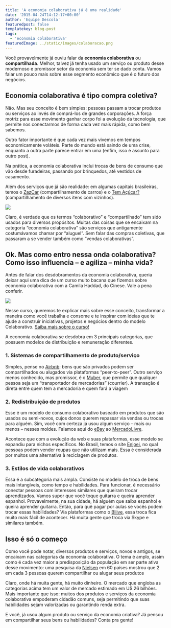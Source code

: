```yaml
---
title: 'A economia colaborativa já é uma realidade'
date: '2015-04-24T14:12:17+00:00'
author: 'Equipe Descola'
featuredpost: false
templatekey: blog-post
tags:
  - 'economia colaborativa'
featuredImage: ../static/images/colaboracao.png
---
```


Você provavelmente já ouviu falar da **economia colaborativa** ou **compartilhada**. Melhor, talvez já tenha usado um serviço ou produto desse modernoso e promissor setor da economia sem ter se dado conta. Vamos falar um pouco mais sobre esse segmento econômico que é o futuro dos negócios.

## **Economia colaborativa é tipo compra coletiva?**

Não. Mas seu conceito é bem simples: pessoas passam a trocar produtos ou serviços ao invés de comprá-los de grandes corporações. A força motriz para esse movimento ganhar corpo foi a evolução da tecnologia, que permite nos conectarmos de forma cada vez mais rápida, como bem sabemos.

Outro fator importante é que cada vez mais vivemos em tempos economicamente voláteis. Parte do mundo está saindo de uma crise, enquanto a outra parte parece entrar em uma (enfim, isso é assunto para outro post).

Na prática, a economia colaborativa inclui trocas de bens de consumo que vão desde furadeiras, passando por brinquedos, até vestidos de casamento.

Além dos serviços que já são realidade: em algumas capitais brasileiras, temos o [ZazCar](http://zazcar.com.br/) (compartilhamento de carros) e o [Tem Açúcar?](http://temacucar.com) (compartilhamento de diversos itens com vizinhos).

![](https://descola.org/drops/wp-content/uploads/2015/04/tem-ac%CC%A7u%CC%81car.jpg)

Claro, é verdade que os termos “colaborativo” e “compartilhado” tem sido usados para diversos propósitos. Muitas das coisas que se encaixam na categoria “economia colaborativa” são serviços que antigamente costumávamos chamar por “aluguel”. Sem falar das compras coletivas, que passaram a se vender também como “vendas colaborativas”.

## **Ok. Mas como entro nessa onda colaborativa? Como isso influencia – e agiliza – minha vida?**

Antes de falar dos desdobramentos da economia colaborativa, queria deixar aqui uma dica de um curso muito bacana que fizemos sobre economia colaborativa com a Camila Haddad, do Cinese. Vale a pena conferir.

[![](https://descola.org/drops/wp-content/uploads/2015/04/camila-haddad-1024x537.png)](http://www.descola.org/curso/17/economia-colaborativa)

Nesse curso, queremos te explicar mais sobre esse conceito, transformar a maneira como você trabalha e consome e te inspirar com ideias que te ajude a construir iniciativas, projetos e negócios dentro do modelo Colaborativo. [Saiba mais sobre o curso!](http://www.descola.org/curso/17/economia-colaborativa)

A economia colaborativa se desdobra em 3 principais categorias, que possuem modelos de distribuição e remuneração diferentes.

### **1. Sistemas de compartilhamento de produto/serviço**

Simples, pense no [Airbnb](https://www.airbnb.com.br/): bens que são privados podem ser compartilhados ou alugados via plataformas “peer-to-peer”. Outro serviço menos conhecido, mas promissor, é o [Muber](http://muber.com), que permite que qualquer pessoa seja um “transportador de mercadorias” (courrier). A transação é direta entre quem tem a mercadoria e quem fará a viagem

### **2. Redistribuição de produtos**

Esse é um modelo de consumo colaborativo baseado em produtos que são usados ou semi-novos, cujos donos querem repassar via vendas ou trocas para alguém. Sim, você com certeza já usou algum serviço – mais ou menos – nesses moldes. Falamos aqui do [eBay](http://www.ebay.com/) ao [MercadoLivre](http://www.mercadolivre.com.br/).

Acontece que com a evolução da web e suas plataformas, esse modelo se expandiu para nichos específicos. No Brasil, temos o site [Enjoei](http://enjoei.com.br), no qual pessoas podem vender roupas que não utilizam mais. Essa é considerada por muitos uma alternativa à reciclagem de produtos.

### **3. Estilos de vida colaborativos**

Essa é a subcategoria mais ampla. Consiste no modelo de troca de bens mais intangíveis, como tempo e habilidades. Para funcionar, é necessário conectar pessoas com interesses similares que queiram trocar aprendizados. Vamos supor que você toque guitarra e queira aprender espanhol. Provavelmente, na sua cidade, há alguém que saiba espanhol e queira aprender guitarra. Então, para quê pagar por aulas se vocês podem trocar essas habilidades? Via plataformas como o [Bliive](http://bliive.com), essa troca fica muito mais fácil de acontecer. Há muita gente que troca via Skype e similares também.

## **Isso é só o começo**

Como você pode notar, diversos produtos e serviços, novos e antigos, se encaixam nas categorias da economia colaborativa. O tema é amplo, assim como é cada vez maior a predisposição da população em ser parte ativa desse movimento: uma pesquisa da [Nielsen](http://www.nielsen.com/us/en/insights/reports/2014/is-sharing-the-new-buying.html) em 60 países mostrou que 2 em cada 3 pessoas querem compartilhar ou alugar seus produtos

Claro, onde há muita gente, há muito dinheiro. O mercado que engloba as categorias acima tem um valor de mercado estimado em U$ 26 bilhões. Mais importante que isso: muitos dos produtos e serviços da economia colaborativa empoderam cidadão comuns, seja permitindo que suas habilidades sejam valorizadas ou garantindo renda extra.

E você, já usou algum produto ou serviço da economia criativa? Já pensou em compartilhar seus bens ou habilidades? Conta pra gente!
